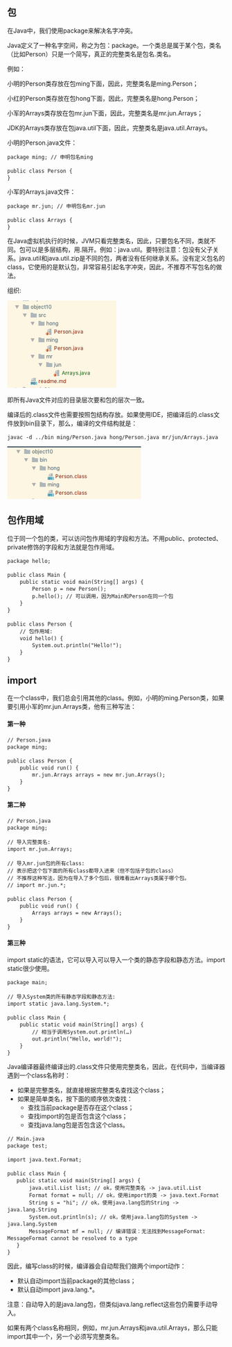 ## 包

在Java中，我们使用package来解决名字冲突。

Java定义了一种名字空间，称之为包：package。一个类总是属于某个包，类名（比如Person）只是一个简写，真正的完整类名是包名.类名。

例如：

小明的Person类存放在包ming下面，因此，完整类名是ming.Person；

小红的Person类存放在包hong下面，因此，完整类名是hong.Person；

小军的Arrays类存放在包mr.jun下面，因此，完整类名是mr.jun.Arrays；

JDK的Arrays类存放在包java.util下面，因此，完整类名是java.util.Arrays。

小明的Person.java文件：

```
package ming; // 申明包名ming

public class Person {
}
```

小军的Arrays.java文件：

```
package mr.jun; // 申明包名mr.jun

public class Arrays {
}
```

在Java虚拟机执行的时候，JVM只看完整类名，因此，只要包名不同，类就不同。包可以是多层结构，用.隔开。例如：java.util。要特别注意：包没有父子关系。java.util和java.util.zip是不同的包，两者没有任何继承关系。没有定义包名的class，它使用的是默认包，非常容易引起名字冲突，因此，不推荐不写包名的做法。

组织:

![](https://raw.githubusercontent.com/easterCat/img-package/master/img/%E5%B1%8F%E5%B9%95%E5%BF%AB%E7%85%A7%202019-12-10%20%E4%B8%8B%E5%8D%887.49.23.png)

即所有Java文件对应的目录层次要和包的层次一致。

编译后的.class文件也需要按照包结构存放。如果使用IDE，把编译后的.class文件放到bin目录下，那么，编译的文件结构就是：

```
javac -d ../bin ming/Person.java hong/Person.java mr/jun/Arrays.java
```

![](https://raw.githubusercontent.com/easterCat/img-package/master/img/%E5%B1%8F%E5%B9%95%E5%BF%AB%E7%85%A7%202019-12-10%20%E4%B8%8B%E5%8D%887.51.52.png)

## 包作用域

位于同一个包的类，可以访问包作用域的字段和方法。不用public、protected、private修饰的字段和方法就是包作用域。

```
package hello;

public class Main {
    public static void main(String[] args) {
        Person p = new Person();
        p.hello(); // 可以调用，因为Main和Person在同一个包
    }
}

public class Person {
    // 包作用域:
    void hello() {
        System.out.println("Hello!");
    }
}
```

## import

在一个class中，我们总会引用其他的class。例如，小明的ming.Person类，如果要引用小军的mr.jun.Arrays类，他有三种写法：

#### 第一种

```
// Person.java
package ming;

public class Person {
    public void run() {
        mr.jun.Arrays arrays = new mr.jun.Arrays();
    }
}
```

#### 第二种

```
// Person.java
package ming;

// 导入完整类名:
import mr.jun.Arrays;

// 导入mr.jun包的所有class:
// 表示把这个包下面的所有class都导入进来（但不包括子包的class）
// 不推荐这种写法，因为在导入了多个包后，很难看出Arrays类属于哪个包。
// import mr.jun.*;

public class Person {
    public void run() {
        Arrays arrays = new Arrays();
    }
}
```

#### 第三种

import static的语法，它可以导入可以导入一个类的静态字段和静态方法。import static很少使用。

```
package main;

// 导入System类的所有静态字段和静态方法:
import static java.lang.System.*;

public class Main {
    public static void main(String[] args) {
        // 相当于调用System.out.println(…)
        out.println("Hello, world!");
    }
}
```

Java编译器最终编译出的.class文件只使用完整类名，因此，在代码中，当编译器遇到一个class名称时：

- 如果是完整类名，就直接根据完整类名查找这个class；
- 如果是简单类名，按下面的顺序依次查找：
    - 查找当前package是否存在这个class；
    - 查找import的包是否包含这个class；
    - 查找java.lang包是否包含这个class。
    
    
 ```
// Main.java
package test;

import java.text.Format;

public class Main {
    public static void main(String[] args) {
        java.util.List list; // ok，使用完整类名 -> java.util.List
        Format format = null; // ok，使用import的类 -> java.text.Format
        String s = "hi"; // ok，使用java.lang包的String -> java.lang.String
        System.out.println(s); // ok，使用java.lang包的System -> java.lang.System
        MessageFormat mf = null; // 编译错误：无法找到MessageFormat: MessageFormat cannot be resolved to a type
    }
}
```

因此，编写class的时候，编译器会自动帮我们做两个import动作：

- 默认自动import当前package的其他class；
- 默认自动import java.lang.*。

 注意：自动导入的是java.lang包，但类似java.lang.reflect这些包仍需要手动导入。
 
 如果有两个class名称相同，例如，mr.jun.Arrays和java.util.Arrays，那么只能import其中一个，另一个必须写完整类名。